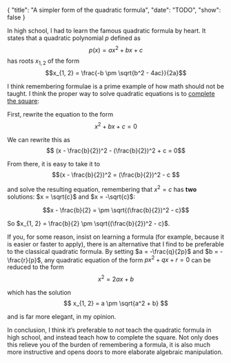 {
    "title": "A simpler form of the quadratic formula",
    "date": "TODO",
    "show": false
}

In high school, I had to learn the famous quadratic formula by heart. It states that a quadratic polynomial $p$ defined as
$$p(x) = ax^2 + bx +c$$
has roots $x_{1, 2}$ of the form
$$x_{1, 2} = \frac{-b \pm \sqrt{b^2 - 4ac}}{2a}$$

I think remembering formulae is a prime example of how math should not be taught. I think the proper way to solve quadratic equations is to [complete the square](https://en.wikipedia.org/wiki/Completing_the_square):

First, rewrite the equation to the form
$$x^2 + bx + c = 0$$

We can rewrite this as
$$ (x - \frac{b}{2})^2 - (\frac{b}{2})^2 + c = 0$$

From there, it is easy to take it to
$$(x - \frac{b}{2})^2 = (\frac{b}{2})^2 - c $$

and solve the resulting equation, remembering that $x^2 = c$ has **two** solutions: $x = \sqrt{c}$ and $x = -\sqrt{c}$:

$$x - \frac{b}{2} = \pm \sqrt{(\frac{b}{2})^2 - c}$$

So $x_{1, 2} = \frac{b}{2} \pm \sqrt{(\frac{b}{2})^2 - c}$.

If you, for some reason, insist on learning a formula (for example, because it is easier or faster to apply), there is an alternative that I find to be preferable to the classical quadratic formula. By setting $a = -\frac{q}{2p}$ and $b = -\frac{r}{p}$, any quadratic equation of the form $px^2 + qx + r = 0$ can be reduced to the form
$$ x^2 = 2ax + b $$

which has the solution
$$ x_{1, 2} = a \pm \sqrt{a^2 + b} $$

and is far more elegant, in my opinion.

In conclusion, I think it’s preferable to *not* teach the quadratic formula in high school, and instead teach how to complete the square. Not only does this relieve you of the burden of remembering a formula, it is also much more instructive and opens doors to more elaborate algebraic manipulation.

